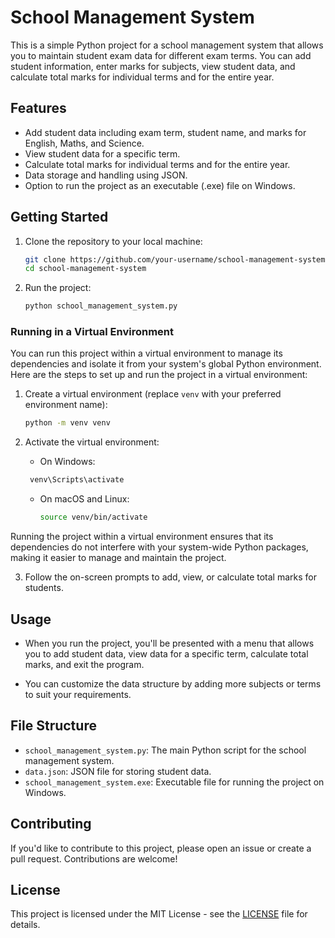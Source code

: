 # School Management System

This is a simple Python project for a school management system that allows you to maintain student exam data for different exam terms. You can add student information, enter marks for subjects, view student data, and calculate total marks for individual terms and for the entire year.

## Features

- Add student data including exam term, student name, and marks for English, Maths, and Science.
- View student data for a specific term.
- Calculate total marks for individual terms and for the entire year.
- Data storage and handling using JSON.
- Option to run the project as an executable (.exe) file on Windows.

## Getting Started

1. Clone the repository to your local machine:

   ```bash
   git clone https://github.com/your-username/school-management-system.git
   cd school-management-system
   ```

2. Run the project:

   ```bash
   python school_management_system.py
   ```
### Running in a Virtual Environment

You can run this project within a virtual environment to manage its dependencies and isolate it from your system's global Python environment. Here are the steps to set up and run the project in a virtual environment:

1. Create a virtual environment (replace `venv` with your preferred environment name):

   ```bash
   python -m venv venv
   ```

2. Activate the virtual environment:

   - On Windows:

    ``` bash
     venv\Scripts\activate
     ```

   - On macOS and Linux:

     ```bash
     source venv/bin/activate
     ```

Running the project within a virtual environment ensures that its dependencies do not interfere with your system-wide Python packages, making it easier to manage and maintain the project.

3. Follow the on-screen prompts to add, view, or calculate total marks for students.

## Usage

- When you run the project, you'll be presented with a menu that allows you to add student data, view data for a specific term, calculate total marks, and exit the program.

- You can customize the data structure by adding more subjects or terms to suit your requirements.

## File Structure

- `school_management_system.py`: The main Python script for the school management system.
- `data.json`: JSON file for storing student data.
- `school_management_system.exe`: Executable file for running the project on Windows.

## Contributing

If you'd like to contribute to this project, please open an issue or create a pull request. Contributions are welcome!

## License

This project is licensed under the MIT License - see the [LICENSE](LICENSE) file for details.
```
